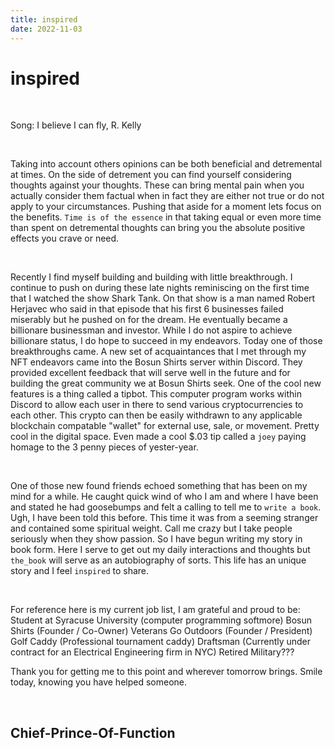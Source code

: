 ```yaml
---
title: inspired
date: 2022-11-03
---
```


# inspired

<br>

Song: I believe I can fly, R. Kelly

<br>

Taking into account others opinions can be both beneficial and detremental at times. On the side of detrement you can find yourself considering thoughts against your thoughts. These can bring mental pain when you actually consider them factual when in fact they are either not true or do not apply to your circumstances. Pushing that aside for a moment lets focus on the benefits. ```Time is of the essence``` in that taking equal or even more time than spent on detremental thoughts can bring you the absolute positive effects you crave or need.

<br>

Recently I find myself building and building with little breakthrough. I continue to push on during these late nights reminiscing on the first time that I watched the show Shark Tank. On that show is a man named Robert Herjavec who said in that episode that his first 6 businesses failed miserably but he pushed on for the dream. He eventually became a billionare businessman and investor. While I do not aspire to achieve billionare status, I do hope to succeed in my endeavors. Today one of those breakthroughs came. A new set of acquaintances that I met through my NFT endeavors came into the Bosun Shirts server within Discord. They provided excellent feedback that will serve well in the future and for building the great community we at Bosun Shirts seek. One of the cool new features is a thing called a tipbot. This computer program works within Discord to allow each user in there to send various cryptocurrencies to each other. This crypto can then be easily withdrawn to any applicable blockchain compatable "wallet" for external use, sale, or movement. Pretty cool in the digital space. Even made a cool $.03 tip called a ```joey``` paying homage to the 3 penny pieces of yester-year.

<br>

One of those new found friends echoed something that has been on my mind for a while. He caught quick wind of who I am and where I have been and stated he had goosebumps and felt a calling to tell me to ```write a book```. Ugh, I have been told this before. This time it was from a seeming stranger and contained some spiritual weight. Call me crazy but I take people seriously when they show passion. So I have begun writing my story in book form. Here I serve to get out my daily interactions and thoughts but ```the_book``` will serve as an autobiography of sorts. This life has an unique story and I feel ```inspired``` to share.

<br>

For reference here is my current job list, I am grateful and proud to be:
Student at Syracuse University (computer programming softmore)
Bosun Shirts (Founder / Co-Owner)
Veterans Go Outdoors (Founder / President)
Golf Caddy (Professional tournament caddy)
Draftsman (Currently under contract for an Electrical Engineering firm in NYC)
Retired Military???

Thank you for getting me to this point and wherever tomorrow brings. Smile today, knowing you have helped someone.

<br>

## Chief-Prince-Of-Function
